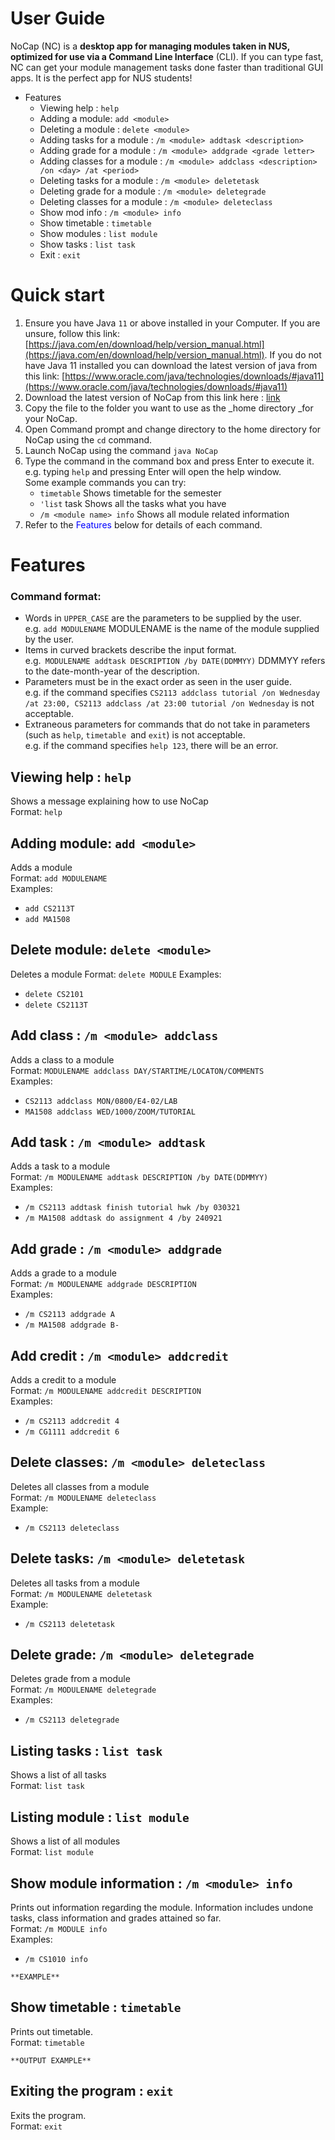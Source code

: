 # User Guide

NoCap (NC) is a **desktop app for managing modules taken in NUS, optimized for use via a Command Line Interface** (CLI). If you can type fast, NC can get your module management tasks done faster than traditional GUI apps. It is the perfect app for NUS students!

* Features
    * Viewing help : `help`
    * Adding a module: `add <module>`
    * Deleting a module : `delete <module>`
    * Adding tasks for a module : `/m <module> addtask <description>`
    * Adding grade for a module : `/m <module> addgrade <grade letter>`
    * Adding classes for a module : `/m <module> addclass <description> /on <day> /at <period>`
    * Deleting tasks for a module : `/m <module> deletetask`
    * Deleting grade for a module : `/m <module> deletegrade`
    * Deleting classes for a module : `/m <module> deleteclass `
    * Show mod info : `/m <module> info`
    * Show timetable : `timetable`
    * Show modules : `list module`
    * Show tasks : `list task`
    * Exit : `exit`

    

# Quick start

1. Ensure you have Java `11` or above installed in your Computer. If you are unsure, follow this link: [https://java.com/en/download/help/version_manual.html](https://java.com/en/download/help/version_manual.html). If you do not have Java 11 installed you can download the latest version of java from this link: [https://www.oracle.com/java/technologies/downloads/#java11](https://www.oracle.com/java/technologies/downloads/#java11)
2. Download the latest version of NoCap from this link here : <span style="text-decoration:underline;">link</span>
3. Copy the file to the folder you want to use as the _home directory _for your NoCap.
4. Open Command prompt and change directory to the home directory for NoCap using the `cd` command.
5. Launch NoCap using the command `java NoCap`
6. Type the command in the command box and press Enter to execute it. e.g. typing `help` and pressing Enter will open the help window. \
   Some example commands you can try:
    * `timetable` Shows timetable for the semester
    * `'list` task Shows all the tasks what you have
    * `/m <module name> info` Shows all module related information
7. Refer to the <span style="color:blue">Features</span> below for details of each command.


# Features

### **Command format:**

* Words in `UPPER_CASE` are the parameters to be supplied by the user. \
  e.g. `add MODULENAME` MODULENAME is the name of the module supplied by the user.
* Items in curved brackets describe the input format. \
  e.g.` MODULENAME addtask DESCRIPTION /by DATE(DDMMYY)` DDMMYY refers to the date-month-year of the description.
* Parameters must be in the exact order as seen in the user guide. \
  e.g. if the command specifies `CS2113 addclass tutorial /on Wednesday /at 23:00, CS2113 addclass /at 23:00 tutorial /on Wednesday` is not acceptable.
* Extraneous parameters for commands that do not take in parameters (such as `help`, `timetable `and `exit`) is not acceptable. \
  e.g. if the command specifies `help 123`, there will be an error.

## Viewing help : `help`
Shows a message explaining how to use NoCap  
Format: `help`

## Adding module: `add <module>`
Adds a module  
Format: `add MODULENAME`  
Examples:
* `add CS2113T`
* `add MA1508`

## Delete module: `delete <module>`
Deletes a module
Format: `delete MODULE`
Examples:
* `delete CS2101`
* `delete CS2113T`

## Add class : `/m <module> addclass`
Adds a class to a module  
Format: `MODULENAME addclass DAY/STARTIME/LOCATON/COMMENTS`  
Examples:
* `CS2113 addclass MON/0800/E4-02/LAB`
* `MA1508 addclass WED/1000/ZOOM/TUTORIAL`

## Add task : `/m <module> addtask `
Adds a task to a module  
Format: `/m MODULENAME addtask DESCRIPTION /by DATE(DDMMYY)`  
Examples:
* `/m CS2113 addtask finish tutorial hwk /by 030321`
* `/m MA1508 addtask do assignment 4 /by 240921`

## Add grade : `/m <module> addgrade `
Adds a grade to a module   
Format: `/m MODULENAME addgrade DESCRIPTION`  
Examples:
* `/m CS2113 addgrade A`
* `/m MA1508 addgrade B-`

## Add credit : `/m <module> addcredit`
Adds a credit to a module   
Format: `/m MODULENAME addcredit DESCRIPTION`  
Examples:
* `/m CS2113 addcredit 4`
* `/m CG1111 addcredit 6`

## Delete classes: `/m <module> deleteclass`
Deletes all classes from a module  
Format: `/m MODULENAME deleteclass`  
Example:
* `/m CS2113 deleteclass`

## Delete tasks: `/m <module> deletetask`
Deletes all tasks from a module  
Format: `/m MODULENAME deletetask`  
Example:
* `/m CS2113 deletetask`

## Delete grade: `/m <module> deletegrade`
Deletes grade from a module   
Format: `/m MODULENAME deletegrade`  
Examples:
* `/m CS2113 deletegrade`

## Listing tasks : `list task`
Shows a list of all tasks   
Format: `list task`

## Listing module : `list module`
Shows a list of all modules   
Format: `list module`

## Show module information : `/m <module> info`
Prints out information regarding the module. Information includes undone tasks, class information and grades attained so far.   
Format: `/m MODULE info`  
Examples:
* `/m CS1010 info`
```
**EXAMPLE**
```

## Show timetable : `timetable`
Prints out timetable.   
Format: `timetable`
```
**OUTPUT EXAMPLE**
```

## Exiting the program : `exit`
Exits the program.   
Format: `exit`

